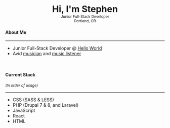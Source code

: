 <div style="text-align: center;">
<h1 style="margin: 0;">Hi, I'm Stephen</h1>
<small>Junior Full-Stack Developer</small><br />
<small>Portland, OR</small>
</div>

<h4>About Me</h4>
<hr style="background: #000;">
<ul style="margin-bottom: 50px">
    <li>Junior Full-Stack Developer @ <a href="https://helloworlddevs.com">Hello World</a></li>
    <li>Avid <a href="https://maestus.bandcamp.com/">musician</a> and <a href="https://open.spotify.com/user/parkhum123?si=MxGhA8BPTNmZOVUiHxGgEQ">music listener</a></li>
</ul>

<h4>Current Stack</h4>
<small><em>(In order of usage)</em></small>
<hr style="background: #000;">
<ul style="margin-bottom: 50px">
    <li>CSS (SASS & LESS)</li>
    <li>PHP (Drupal 7 & 8, and Laravel)</li>
    <li>JavaScript</li>
    <li>React</li>
    <li>HTML</li>
</ul>


